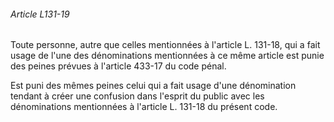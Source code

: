 ###### Article L131-19

Toute personne, autre que celles mentionnées à l'article L. 131-18, qui a fait usage de l'une des dénominations mentionnées à ce même article est punie des peines prévues à l'article 433-17 du code pénal.

Est puni des mêmes peines celui qui a fait usage d'une dénomination tendant à créer une confusion dans l'esprit du public avec les dénominations mentionnées à l'article L. 131-18 du présent code.

